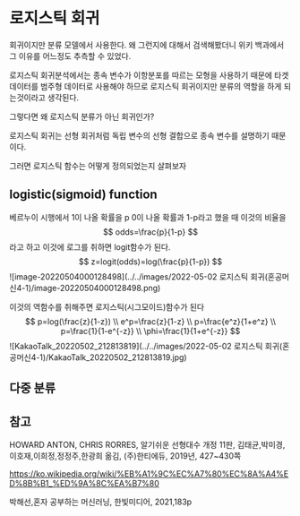 # 로지스틱 회귀

회귀이지만 분류 모델에서 사용한다.  왜 그런지에 대해서 검색해봤더니 위키 백과에서 그 이유를 어느정도 추측할 수 있었다.

로지스틱 회귀분석에서는 종속 변수가 이항분포를 따르는 모형을 사용하기 때문에 타겟 데이터를 범주형 데이터로 사용해야 하므로 로지스틱 회귀이지만 분류의 역할을 하게 되는것이라고 생각된다. 

그렇다면 왜 로지스틱 분류가 아닌 회귀인가?

로지스틱 회귀는 선형 회귀처럼 독립 변수의 선형 결합으로 종속 변수를 설명하기 때문이다.



그러면 로지스틱 함수는 어떻게 정의되었는지 살펴보자

## logistic(sigmoid) function

베르누이 시행에서 1이 나올 확률을 p 0이 나올 확률과 1-p라고 했을 때 이것의 비율을
$$
odds=\frac{p}{1-p}
$$
라고 하고 이것에 로그를 취하면 logit함수가 된다.
$$
z=logit(odds)=log(\frac{p}{1-p})
$$
![image-20220504000128498](../../images/2022-05-02 로지스틱 회귀(혼공머신4-1)/image-20220504000128498.png)

이것의 역함수를 취해주면 로지스틱(시그모이드)함수가 된다
$$
p=log(\frac{z}{1-z})
\\
e^p=\frac{z}{1-z}
\\
p=\frac{e^z}{1+e^z}
\\
p=\frac{1}{1-e^{-z}}
\\
\phi=\frac{1}{1+e^{-z}}
$$
![KakaoTalk_20220502_212813819](../../images/2022-05-02 로지스틱 회귀(혼공머신4-1)/KakaoTalk_20220502_212813819.jpg)	

## 다중 분류



 

## 참고

HOWARD ANTON, CHRIS RORRES, 알기쉬운 선형대수 개정 11판, 김태균,박미경,이호재,이희정,정정주,한광희 옮김, (주)한티에듀, 2019년, 427~430쪽



https://ko.wikipedia.org/wiki/%EB%A1%9C%EC%A7%80%EC%8A%A4%ED%8B%B1_%ED%9A%8C%EA%B7%80



박해선,혼자 공부하는 머신러닝, 한빛미디어, 2021,183p